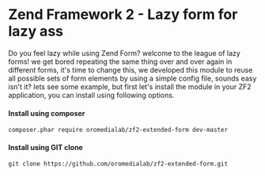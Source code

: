 Zend Framework 2 - Lazy form for lazy ass
=============
Do you feel lazy while using Zend Form? welcome to the league of lazy forms! we get bored repeating the same thing over and over again in different forms, it's time to change this, we developed this module to reuse all possible sets of form elements by using a simple config file, sounds easy isn't it? lets see some example, but first let's install the module in your ZF2 application, you can install using following options.

#### Install using composer
```
composer.phar require oromedialab/zf2-extended-form dev-master
```

#### Install using GIT clone
```
git clone https://github.com/oromedialab/zf2-extended-form.git
```